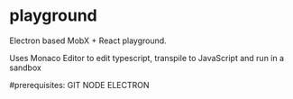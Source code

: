 # playground
Electron based MobX + React playground.

Uses Monaco Editor to edit typescript, transpile to 
JavaScript and run in a sandbox

#prerequisites:
GIT
NODE
ELECTRON
